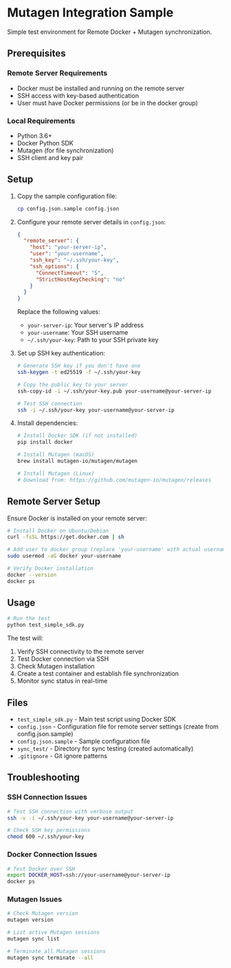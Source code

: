 # Mutagen Integration Sample

Simple test environment for Remote Docker + Mutagen synchronization.

## Prerequisites

### Remote Server Requirements
- Docker must be installed and running on the remote server
- SSH access with key-based authentication
- User must have Docker permissions (or be in the docker group)

### Local Requirements
- Python 3.6+
- Docker Python SDK
- Mutagen (for file synchronization)
- SSH client and key pair

## Setup

1. Copy the sample configuration file:

   ```bash
   cp config.json.sample config.json
   ```

2. Configure your remote server details in `config.json`:

   ```json
   {
     "remote_server": {
       "host": "your-server-ip",
       "user": "your-username",
       "ssh_key": "~/.ssh/your-key",
       "ssh_options": {
         "ConnectTimeout": "5",
         "StrictHostKeyChecking": "no"
       }
     }
   }
   ```

   Replace the following values:
   - `your-server-ip`: Your server's IP address
   - `your-username`: Your SSH username  
   - `~/.ssh/your-key`: Path to your SSH private key

3. Set up SSH key authentication:

   ```bash
   # Generate SSH key if you don't have one
   ssh-keygen -t ed25519 -f ~/.ssh/your-key

   # Copy the public key to your server
   ssh-copy-id -i ~/.ssh/your-key.pub your-username@your-server-ip

   # Test SSH connection
   ssh -i ~/.ssh/your-key your-username@your-server-ip
   ```

4. Install dependencies:

   ```bash
   # Install Docker SDK (if not installed)
   pip install docker

   # Install Mutagen (macOS)
   brew install mutagen-io/mutagen/mutagen

   # Install Mutagen (Linux)
   # Download from: https://github.com/mutagen-io/mutagen/releases
   ```

## Remote Server Setup

Ensure Docker is installed on your remote server:

```bash
# Install Docker on Ubuntu/Debian
curl -fsSL https://get.docker.com | sh

# Add user to docker group (replace 'your-username' with actual username)
sudo usermod -aG docker your-username

# Verify Docker installation
docker --version
docker ps
```

## Usage

```bash
# Run the test
python test_simple_sdk.py
```

The test will:
1. Verify SSH connectivity to the remote server
2. Test Docker connection via SSH
3. Check Mutagen installation
4. Create a test container and establish file synchronization
5. Monitor sync status in real-time

## Files

- `test_simple_sdk.py` - Main test script using Docker SDK
- `config.json` - Configuration file for remote server settings (create from config.json.sample)
- `config.json.sample` - Sample configuration file
- `sync_test/` - Directory for sync testing (created automatically)
- `.gitignore` - Git ignore patterns

## Troubleshooting

### SSH Connection Issues
```bash
# Test SSH connection with verbose output
ssh -v -i ~/.ssh/your-key your-username@your-server-ip

# Check SSH key permissions
chmod 600 ~/.ssh/your-key
```

### Docker Connection Issues
```bash
# Test Docker over SSH
export DOCKER_HOST=ssh://your-username@your-server-ip
docker ps
```

### Mutagen Issues
```bash
# Check Mutagen version
mutagen version

# List active Mutagen sessions
mutagen sync list

# Terminate all Mutagen sessions
mutagen sync terminate --all
```